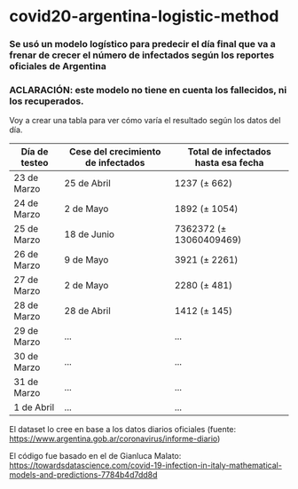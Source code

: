 # covid20-argentina-logistic-method

### Se usó un modelo logístico para predecir el día final que va a frenar de crecer el número de infectados según los reportes oficiales de Argentina

### ACLARACIÓN: este modelo no tiene en cuenta los fallecidos, ni los recuperados.

Voy a crear una tabla para ver cómo varía el resultado según los datos del día.

| Día de testeo | Cese del crecimiento de infectados| Total de infectados hasta esa fecha |
| ------------- | ------------- | ------------- |
| 23 de Marzo  | 25 de Abril | 1237 (± 662)|
| 24 de Marzo  | 2 de Mayo | 1892 (± 1054)|
| 25 de Marzo | 18 de Junio | 7362372 (± 13060409469)|
| 26 de Marzo | 9 de Mayo | 3921 (± 2261) |
| 27 de Marzo | 2 de Mayo | 2280 (± 481) |
| 28 de Marzo | 28 de Abril | 1412 (± 145) |
| 29 de Marzo | ... | ... |
| 30 de Marzo | ... | ... |
| 31 de Marzo | ... | ... |
| 1 de Abril | ... | ... |

El dataset lo cree en base a los datos diarios oficiales (fuente: https://www.argentina.gob.ar/coronavirus/informe-diario)

El código fue basado en el de Gianluca Malato: https://towardsdatascience.com/covid-19-infection-in-italy-mathematical-models-and-predictions-7784b4d7dd8d
